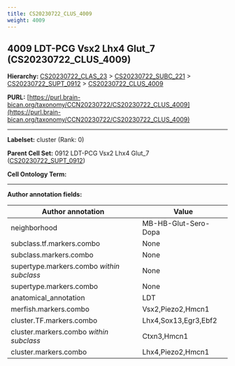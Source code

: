 ```yaml
---
title: CS20230722_CLUS_4009
weight: 4009
---
```

## 4009 LDT-PCG Vsx2 Lhx4 Glut_7 (CS20230722_CLUS_4009)
<b>Hierarchy: </b>
[CS20230722_CLAS_23](../CS20230722_CLAS_23) >
[CS20230722_SUBC_221](../CS20230722_SUBC_221) >
[CS20230722_SUPT_0912](../CS20230722_SUPT_0912) >
[CS20230722_CLUS_4009](../CS20230722_CLUS_4009)

**PURL:** [https://purl.brain-bican.org/taxonomy/CCN20230722/CS20230722_CLUS_4009](https://purl.brain-bican.org/taxonomy/CCN20230722/CS20230722_CLUS_4009)

---


**Labelset:** cluster (Rank: 0)

**Parent Cell Set:** 0912 LDT-PCG Vsx2 Lhx4 Glut_7 ([CS20230722_SUPT_0912](../CS20230722_SUPT_0912))



**Cell Ontology Term:** 

[MARKER GENES.]: #


---

[TRANSFERRED ANNOTATIONS.]: #


[AUTHOR ANNOTATION FIELDS.]: #


**Author annotation fields:**

| Author annotation | Value |
|-------------------|-------|
|neighborhood|MB-HB-Glut-Sero-Dopa|
|subclass.tf.markers.combo|None|
|subclass.markers.combo|None|
|supertype.markers.combo _within subclass_|None|
|supertype.markers.combo|None|
|anatomical_annotation|LDT|
|merfish.markers.combo|Vsx2,Piezo2,Hmcn1|
|cluster.TF.markers.combo|Lhx4,Sox13,Egr3,Ebf2|
|cluster.markers.combo _within subclass_|Ctxn3,Hmcn1|
|cluster.markers.combo|Lhx4,Piezo2,Hmcn1|
